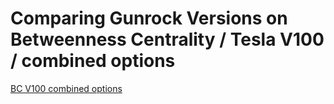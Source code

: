 # Comparing Gunrock Versions on Betweenness Centrality / Tesla V100 / combined options

[BC V100 combined options](https://raw.githubusercontent.com/gunrock/io/master/plots/gunrock_version_compare_bc_Tesla_V100_all_table.html ':include :type=markdown')
